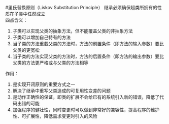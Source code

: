 #里氏替换原则（Liskov Substitution Principle）
继承必须确保超类所拥有的性质在子类中任然成立  
四点含义：
1. 子类可以实现父类的抽象方法，但不能覆盖父类的非抽象方法
2. 子类可以增加自己特有的方法
3. 当子类的方法重载父类的方法时，方法的前置条件（即方法的输入参数）要比父类的更宽松
4. 当子类的方法实现父类的方法时，方法的后置条件（即方法的输出参数）要比父类的方法更严格或与父类的方法相等

作用：  
1. 是实现开闭原则的重要方式之一
2. 解决了继承中重写父类造成的可复用性变差的问题
3. 是动作正确性的保证，即类的扩展不会给已有的系统引入新的错误，降低了代码出错的可能
4. 加强程序的健壮性，同时变更时可以做到非常好的兼容性，提高程序的维护性、可扩展性，降低需求变更时引入的风险

